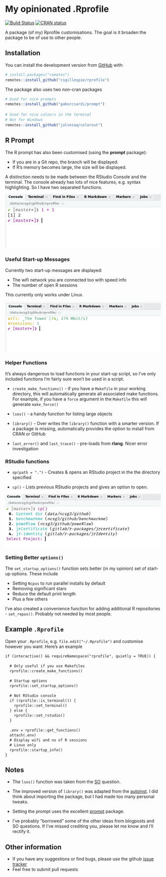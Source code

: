 
<!-- README.md is generated from README.Rmd. Please edit that file -->

# My opinionated .Rprofile

<!-- badges: start -->

[![Build
Status](https://api.travis-ci.org/csgillespie/rprofile.png?branch=master)](https://travis-ci.org/csgillespie/rprofile)
[![CRAN
status](https://www.r-pkg.org/badges/version/rprofile)](https://CRAN.R-project.org/package=rprofile)
<!-- badges: end -->

A package (of my) Rprofile customisations. The goal is it broaden the
package to be of use to other people.

## Installation

You can install the development version from
[GitHub](https://github.com/) with:

``` r
# install.packages("remotes")
remotes::install_github("csgillespie/rprofile")
```

The package also uses two non-cran packages

``` r
# Used for nice prompts
remotes::install_github("gaborcsardi/prompt")

# Used for nice colours in the terminal
# Not for Windows
remotes::install_github("jalvesaq/colorout")
```

## R Prompt

The R prompt has also been customised (using the **prompt** package):

  - If you are in a Git repo, the branch will be displayed.
  - If R’s memory becomes large, the size will be displayed.

A distinction needs to be made between the RStudio Console and the
terminal. The console already has lots of nice features, e.g. syntax
highlighting. So I have two separated functions.

![](man/figures/prompt.png)

### Useful Start-up Messages

Currently two start-up messages are displayed:

  - The wifi network you are connected too with speed info
  - The number of open R sessions

This currently only works under Linux.

![](man/figures/startup-message.png)

### Helper Functions

It’s always dangerous to load functions in your start-up script, so I’ve
only included functions I’m fairly sure won’t be used in a script.

  - `create_make_functions()` - if you have a `Makefile` in your working
    directory, this will automatically generate all associated make
    functions. For example, if you have a `force` argument in the
    `Makefile` this will generate `make_force()`

  - `lsos()` - a handy function for listing large objects

  - `library()` - Over writes the `library()` function with a smarter
    version. If a package is missing, automatically provides the option
    to install from CRAN or GitHub

  - `last_error()` and `last_trace()` - pre-loads from **rlang**. Nicer
    error investigation

### RStudio functions

  - `op(path = ".")` - Creates & opens an RStudio project in the the
    directory specified

  - `cp()` - Lists previous RStudio projects and gives an option to
    open.

![](man/figures/cp.png)

### Setting Better `options()`

The `set_startup_options()` function sets better (in my opinion) set of
start-up options. These include

  - Setting `Ncpus` to run parallel installs by default
  - Removing significant stars
  - Reduce the default print length
  - Plus a few others

I’ve also created a convenience function for adding additional R
repositories - `set_repos()`. Probably not needed by most people.

## Example `.Rprofile`

Open your `.Rprofile`, e.g. `file.edit("~/.Rprofile")` and customise
however you want. Here’s an example

    if (interactive() && requireNamespace("rprofile", quietly = TRUE)) {
    
      # Only useful if you use Makefiles
      rprofile::create_make_functions()
      
      # Startup options
      rprofile::set_startup_options()
      
      # Not RStudio console
      if (rprofile::is_terminal()) {
        rprofile::set_terminal()
      } else {
        rprofile::set_rstudio()
      }
    
      .env = rprofile::get_functions()
      attach(.env)
      # Display wifi and no of R sessions
      # Linux only
      rprofile::startup_info()
    }

## Notes

  - The `lsos()` function was taken from the
    [SO](https://stackoverflow.com/q/1358003/203420) question.

  - The improved version of `library()` was adapted from the
    [autoinst](https://github.com/jimhester/autoinst/). I did think
    about importing the package, but I had made too many personal
    tweaks.

  - Setting the prompt uses the excellent
    [prompt](https://github.com/gaborcsardi/prompt) package.

  - I’ve probably “borrowed” some of the other ideas from blogposts and
    SO questions. If I’ve missed crediting you, please let me know and
    I’ll rectify it.

## Other information

  - If you have any suggestions or find bugs, please use the github
    [issue tracker](https://github.com/csgillespie/rprofile/issues)
  - Feel free to submit pull requests

